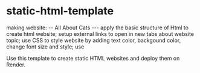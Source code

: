 # static-html-template
making website: -- All About Cats ---
apply the basic structure of Html to create html website;
setup external links to open in new tabs about website topic;
use CSS to style website by adding text color, backgound color, change font size and style;
use

Use this template to create static HTML websites and deploy them on Render.
